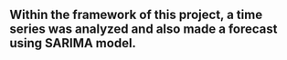 ## Within the framework of this project, a time series was analyzed and also made a forecast using SARIMA model.
